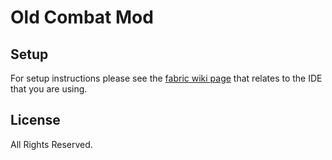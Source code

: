# Old Combat Mod

## Setup

For setup instructions please see the [fabric wiki page](https://fabricmc.net/wiki/tutorial:setup) that relates to the IDE that you are using.

## License

All Rights Reserved.
